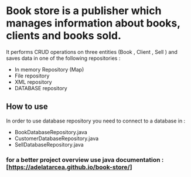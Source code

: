# Book store is a publisher which manages information about books, clients and books sold.

It performs CRUD operations on three entities (Book , Client , Sell )  and saves data in one of the following repositories :
* In memory Repository (Map)
* File repository
* XML repository
* DATABASE repository
## How to use
 In order to use database repository you need to connect to a database  in :
* BookDatabaseRepository.java 
* CustomerDatabaseRepository.java 
* SellDatabaseRepository.java 
### for a better project overview use java documentation :  [https://adelatarcea.github.io/book-store/]
